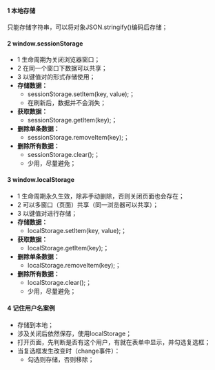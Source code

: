 <!--
 * @Descripttion: 
 * @version: 
 * @Author: 唐帆
 * @Date: 2020-04-03 14:39:54
 * @LastEditors: 唐帆
 * @LastEditTime: 2020-04-04 11:05:09
 -->

#### 1 本地存储
只能存储字符串，可以将对象JSON.stringify()编码后存储；

#### 2 window.sessionStorage
- 1 生命周期为关闭浏览器窗口；
- 2 在同一个窗口下数据可以共享；
- 3 以键值对的形式存储使用；
- <strong>存储数据：</strong>
    - sessionStorage.setltem(key, value);；
    - 在刷新后，数据并不会消失；
- <strong>获取数据：</strong>
    - sessionStorage.getItem(key);；
- <strong>删除单条数据：</strong>
    - sessionStorage.removeItem(key);；
- <strong>删除所有数据：</strong>
    - sessionStorage.clear();；
    - 少用，尽量避免；

#### 3 window.localStorage
- 1 生命周期永久生效，除非手动删除，否则关闭页面也会存在；
- 2 可以多窗口（页面）共享（同一浏览器可以共享）；
- 3 以键值对进行存储；
- <strong>存储数据：</strong>
    - localStorage.setltem(key, value);；
- <strong>获取数据：</strong>
    - localStorage.getItem(key);；
- <strong>删除单条数据：</strong>
    - localStorage.removeItem(key);；
- <strong>删除所有数据：</strong>
    - localStorage.clear();；
    - 少用，尽量避免；

#### 4 记住用户名案例
- 存储到本地；
- 涉及关闭后依然保存，使用localStorage；
- 打开页面，先判断是否有这个用户，有就在表单中显示，并勾选复选框；
- 当复选框发生改变时（change事件）：
    - 勾选则存储，否则移除；